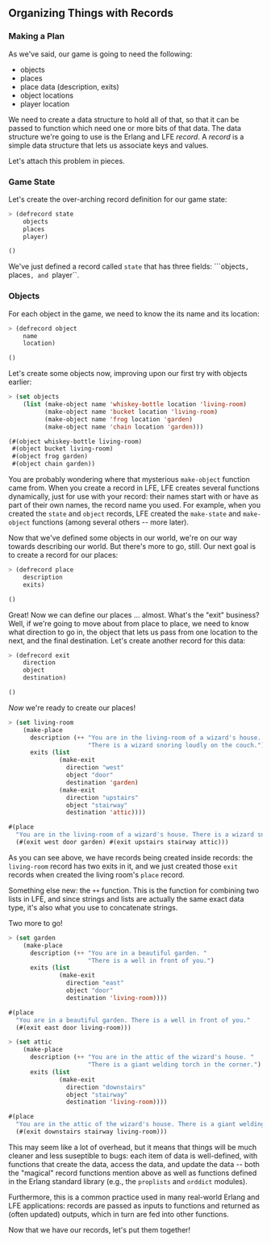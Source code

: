 ## Organizing Things with Records

### Making a Plan

As we've said, our game is going to need the following:

* objects
* places
* place data (description, exits)
* object locations
* player location

We need to create a data structure to hold all of that, so that it can be passed to function which need one or more bits of that data. The data structure we're going to use is the Erlang and LFE *record*. A *record* is a simple data structure that lets us associate keys and values.

Let's attach this problem in pieces.

### Game State

Let's create the over-arching record definition for our game state:


```lisp
> (defrecord state
    objects
    places
    player)
```
```lisp
()
```

We've just defined a record called ``state`` that has three fields: ```objects``, ``places``, and ``player``.


### Objects

For each object in the game, we need to know the its name and its location:

```lisp
> (defrecord object
    name
    location)
```
```lisp
()
```

Let's create some objects now, improving upon our first try with objects earlier:

```lisp
> (set objects
    (list (make-object name 'whiskey-bottle location 'living-room)
          (make-object name 'bucket location 'living-room)
          (make-object name 'frog location 'garden)
          (make-object name 'chain location 'garden)))
```
```lisp
(#(object whiskey-bottle living-room)
 #(object bucket living-room)
 #(object frog garden)
 #(object chain garden))
```

You are probably wondering where that mysterious ``make-object`` function came from. When you create a record in LFE, LFE creates several functions dynamically, just for use with your record: their names start with or have as part of their own names, the record name you used. For example, when you created the ``state`` and ``object`` records, LFE created the ``make-state`` and ``make-object`` functions (among several others -- more later).

Now that we've defined some objects in our world, we're on our way towards describing our world. But there's more to go, still. Our next goal is to create a record for our places:

```lisp
> (defrecord place
    description
    exits)
```
```lisp
()
```

Great! Now we can define our places ... almost. What's the "exit" business? Well, if we're going to move about from place to place, we need to know what direction to go in, the object that lets us pass from one location to the next, and the final destination. Let's create another record for this data:

```lisp
> (defrecord exit
    direction
    object
    destination)
```
```lisp
()
```

*Now* we're ready to create our places!

```lisp
> (set living-room
    (make-place
      description (++ "You are in the living-room of a wizard's house. "
                      "There is a wizard snoring loudly on the couch.")
      exits (list
              (make-exit
                direction "west"
                object "door"
                destination 'garden)
              (make-exit
                direction "upstairs"
                object "stairway"
                destination 'attic))))
```
```lisp
#(place
  "You are in the living-room of a wizard's house. There is a wizard snoring loudly on the couch."
  (#(exit west door garden) #(exit upstairs stairway attic)))
```

As you can see above, we have records being created inside records: the ``living-room`` record has two exits in it, and we just created those ``exit`` records when created the living room's ``place`` record.

Something else new: the ``++`` function. This is the function for combining two lists in LFE, and since strings and lists are actually the same exact data type, it's also what you use to concatenate strings.

Two more to go!

```lisp
> (set garden
    (make-place
      description (++ "You are in a beautiful garden. "
                      "There is a well in front of you.")
      exits (list
              (make-exit
                direction "east"
                object "door"
                destination 'living-room))))
```
```lisp
#(place
  "You are in a beautiful garden. There is a well in front of you."
  (#(exit east door living-room)))
```
```lisp
> (set attic
    (make-place
      description (++ "You are in the attic of the wizard's house. "
                      "There is a giant welding torch in the corner.")
      exits (list
              (make-exit
                direction "downstairs"
                object "stairway"
                destination 'living-room))))
```
```lisp
#(place
  "You are in the attic of the wizard's house. There is a giant welding torch in the corner."
  (#(exit downstairs stairway living-room)))
```

This may seem like a lot of overhead, but it means that things will be much
cleaner and less suseptible to bugs: each item of data is well-defined, with functions that create the data, access the data, and update the data -- both the "magical" record functions mention above as well as functions defined in the Erlang standard library (e.g., the ``proplists`` and ``orddict`` modules).

Furthermore, this is a common practice used in many real-world Erlang and LFE applications: records are passed as inputs to functions and returned as (often updated) outputs, which in turn are fed into other functions.

Now that we have our records, let's put them together!
